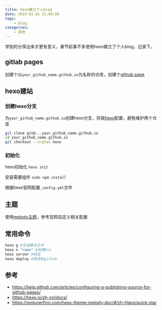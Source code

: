 ```yaml
---
title: hexo建立个人blog
date: 2019-02-01 21:04:04
tags:
    - blog
categories:
    - 其他
---
```

学到的分享出来才更有意义，春节前事不多使用hexo建立了个人blog，记录下。
## gitlab pages
创建个以`your_github_name.github.io`为名称的仓库，创建个[github page](https://help.github.com/articles/configuring-a-publishing-source-for-github-pages/)
## hexo建站
### 创建hexo分支
为`your_github_name.github.io`创建hexo分支，存放[hexo](https://hexo.io/zh-cn/docs/)配置，避免维护两个仓库

```bash
git clone git@...your_github_name.github.io
cd your_github_name.github.io
git checkout --orphan hexo
```
### 初始化
hexo初始化
`hexo init`

安装需要组件
`sudo npm install`

根据hexo官网配置`_config.yml`文件
## 主题
使用[melody主题](https://molunerfinn.com/hexo-theme-melody-doc/#/zh-Hans/quick-start)，参考官网自定义相关配置
## 常用命令
```bash
hexo g #生成静态文件
hexo n "name" #创建blo
hexo server #预览
hexo deploy #推送到github
```
## 参考
- https://help.github.com/articles/configuring-a-publishing-source-for-github-pages/
- https://hexo.io/zh-cn/docs/
- https://molunerfinn.com/hexo-theme-melody-doc/#/zh-Hans/quick-star
